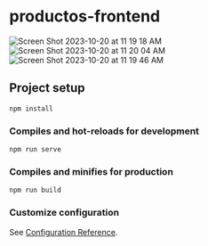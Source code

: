 # productos-frontend
![Screen Shot 2023-10-20 at 11 19 18 AM](https://github.com/emasdev/productos-frontend/assets/13182632/c692ca9c-6d86-43db-806b-3e96d7fd41af)
![Screen Shot 2023-10-20 at 11 20 04 AM](https://github.com/emasdev/productos-frontend/assets/13182632/717ffae2-b248-44e3-a56f-d1979deb4c8f)
![Screen Shot 2023-10-20 at 11 19 46 AM](https://github.com/emasdev/productos-frontend/assets/13182632/1593835c-1198-45cd-a971-84c04a05bcb5)

## Project setup
```
npm install
```

### Compiles and hot-reloads for development
```
npm run serve
```

### Compiles and minifies for production
```
npm run build
```

### Customize configuration
See [Configuration Reference](https://cli.vuejs.org/config/).
